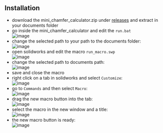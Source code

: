 ## Installation
- download the mini_chamfer_calculator.zip under [releases](https://github.com/Jair-F/mini-chamfer-calculator/releases) and extract in your documents folder
- go inside the mini_chamfer_calculator and edit the `run.bat`
  <br>
  ![image](https://github.com/Jair-F/mini-chamfer-calculator/assets/78746086/414c5eea-7ba3-46de-a6cb-c2034a77710a)
- change the selected path to your path to the documents folder:
  <br>
  ![image](https://github.com/Jair-F/mini-chamfer-calculator/assets/78746086/3c1999e0-9eb3-41aa-b4a9-f9406e3b56d5)
- open solidworks and edit the macro `run_macro.swp`
  <br>
  ![image](https://github.com/Jair-F/mini-chamfer-calculator/assets/78746086/44a96758-6bd4-445e-8f2b-c9de85d2285d)
- change the selected path to documents path:
  <br>
  ![image](https://github.com/Jair-F/mini-chamfer-calculator/assets/78746086/7bb7123e-8627-4bb0-85aa-d2464d00621b)
- save and close the macro
- right click on a tab in solidworks and select `Customize`:
  <br>
  ![image](https://github.com/Jair-F/mini-chamfer-calculator/assets/78746086/70d4a3fa-f776-42b1-b718-7a0595a91243)
- go to `Commands` and then select `Macro`:
  <br>
  ![image](https://github.com/Jair-F/mini-chamfer-calculator/assets/78746086/0902ddc4-66e0-4f48-9a67-dc90215ba0ad)
- drag the new macro button into the tab:
  <br>
  ![image](https://github.com/Jair-F/mini-chamfer-calculator/assets/78746086/65747516-0d20-4ab6-b547-2f24ca59326f)
- select the macro in the new window and a title:
  <br>
  ![image](https://github.com/Jair-F/mini-chamfer-calculator/assets/78746086/3dc45aa3-c39e-442b-895e-5047886523dd)
- the new macro button is ready:
  <br>
  ![image](https://github.com/Jair-F/mini-chamfer-calculator/assets/78746086/c8458b09-e58e-4748-9641-8a92dde43cbf)




